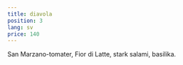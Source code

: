 ```yaml
---
title: diavola
position: 3
lang: sv
price: 140
---
```


San Marzano-tomater, Fior di Latte, stark salami, basilika.
